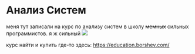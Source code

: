 # Анализ Систем

меня тут записали на курс по анализу систем в школу ~~мемных~~ сильных программистов.
я ж сильный ![](https://steamcommunity-a.akamaihd.net/economy/emoticon/:ohh_yeah:)

курс найти и купить где-то здесь: https://education.borshev.com/
